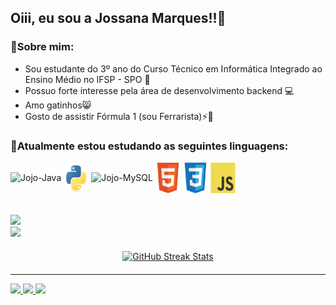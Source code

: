 ## Oiii, eu sou a Jossana Marques!!👋

<h3>💙Sobre mim:</h3>
<ul>
  <li>Sou estudante do 3º ano do Curso Técnico em Informática Integrado ao Ensino Médio no IFSP - SPO 📘</li>
  <li>Possuo forte interesse pela área de desenvolvimento backend 💻</li>
  <li>Amo gatinhos😸</li>
  <li>Gosto de assistir Fórmula 1 (sou Ferrarista)⚡🏁</li>
</ul>

<!--ícones das linguagens-->
<div style="display: inline_block">
  <h3>🌱Atualmente estou estudando as seguintes linguagens:</h3>
  <img align="center" alt="Jojo-Java" height="55" width="40" src="https://cdn.jsdelivr.net/gh/devicons/devicon@latest/icons/java/java-original.svg">
  <img align="center" alt="Jojo-Python" height="50" width="40" src="https://raw.githubusercontent.com/devicons/devicon/master/icons/python/python-original.svg">
  <img align="center" alt="Jojo-MySQL" height="60" width="60" src="https://cdn.jsdelivr.net/gh/devicons/devicon@latest/icons/mysql/mysql-original-wordmark.svg"> 
  <img align="center" alt="Jojo-HTML" height="50" width="40" src="https://raw.githubusercontent.com/devicons/devicon/master/icons/html5/html5-original.svg">
  <img align="center" alt="Jojo-CSS" height="50" width="40" src="https://raw.githubusercontent.com/devicons/devicon/master/icons/css3/css3-original.svg">
  <img align="center" alt="Jojo-JavaScript" height="50" width="40" src="https://raw.githubusercontent.com/devicons/devicon/master/icons/javascript/javascript-original.svg">
</div>
<!--estatísticas e linguagens mais usadas-->
<br><br>
<div>
<img heigth="180cm" src="https://github-readme-stats.vercel.app/api/top-langs/?username=JojoMarques&theme=radical&layout=compact"> <br>
<img heigth="180cm" src="https://github-readme-stats.vercel.app/api?username=JojoMarques&theme=radical"> 
</div>

<!---->
<div style="display: flex; justify-content: center; align-items: center; margin: 20px;">
    <a href="https://git.io/streak-stats">
        <img src="https://streak-stats.demolab.com/?user=JojoMarques&theme=radical" alt="GitHub Streak Stats" target="_blank">
    </a>
</div>

<!--informações de contato-->
<footer>
<div>
  <hr>
  <a href="https://www.linkedin.com/in/jossana-marques/" target="_blank"> <img src="https://img.shields.io/badge/LinkedIn-0077B5?style=for-the-badge&logo=linkedin&logoColor=white" target="_blank">
  <a href="mailto:jossanatavarerm@gmail.com" target="_blank"> <img src="https://img.shields.io/badge/Gmail-333333?style=for-the-badge&logo=gmail&logoColor=red" target="_blank">
  <a href="https://instagram.com/tmarques_jo" target="_blank"> <img src="https://img.shields.io/badge/-Instagram-%23E4405F?style=for-the-badge&logo=instagram&logoColor=white" target="_blank">
</div>
</footer>

<!--![Snake animation](https://github.com/JojoMarques/blob/output/github-contribution-grid-snake.svg)-->
